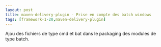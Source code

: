 ```yaml
---
layout: post
title: maven-delivery-plugin - Prise en compte des batch windows
tags: [framework-1-20,maven-delivery-plugin]
---
```

Ajou des fichiers de type cmd et bat dans le packaging des modules de type batch.